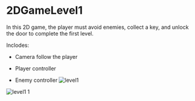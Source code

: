 # 2DGameLevel1
In this 2D game, the player must avoid enemies, collect a key, and unlock the door to complete the first level.

Inclodes:

- Camera follow the player

- Player controller

- Enemy controller
![level1](https://github.com/user-attachments/assets/bb1d367c-cb94-4686-b5d2-52a32d224098)

![level1 1](https://github.com/user-attachments/assets/a25ea3d3-f26a-43c1-8ec8-a4f82e6f8e45)
